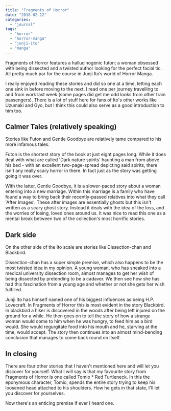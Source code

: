 ```yaml
---
title: "Fragments of Horror"
date: "2018-02-12"
categories: 
  - "journal"
tags: 
  - "horror"
  - "horror-manga"
  - "junji-ito"
  - "manga"
---
```


Fragments of Horror features a hallucinogenic futon; a woman obsessed with being dissected and a twisted author looking for the perfect facial tic. All pretty much par for the course in Junji Ito’s world of Horror Manga.

I really enjoyed reading these stories and did so one at a time, letting each one sink in before moving to the next. I read one per journey travelling to and from work last week (some pages did get me odd looks from other train passengers). There is a lot of stuff here for fans of Ito's other works like Uzumaki and Gyo, but I think this could also serve as a good introduction to him too.

## Calmer Tales (relatively speaking)

Stories like Futon and Gentle Goodbye are relatively tame compared to his more infamous tales.

Futon is the shortest story of the book at just eight pages long. While it does deal with what are called 'Dark nature spirits' haunting a man from above his bed - with an excellent two-page-spread depicting said spirits, there isn't any really scary horror in there. In fact just as the story was getting going it was over.

With the latter, Gentle Goodbye, it is a slower-paced story about a woman entering into a new marriage. Within this marriage is a family who have found a way to bring back their recently-passed relatives into what they call 'After Images'. These after images are essentially ghosts but this isn't written as a scary ghost story. Instead it deals with the idea of the loss, and the worries of losing, loved ones around us. It was nice to read this one as a mental break between two of the collection's most horrific stories.

## Dark side

On the other side of the Ito scale are stories like Dissection-chan and Blackbird.

Dissection-chan has a super simple premise, which also happens to be the most twisted idea in my opinion. A young woman, who has sneaked into a medical university dissection room, almost manages to get her wish of being dissected by pretending to be a cadaver. We then see how she has had this fascination from a young age and whether or not she gets her wish fulfilled.

Junji Ito has himself named one of his biggest influences as being H.P. Lovecraft. In Fragments of Horror this is most evident in the story Blackbird. In blackbird a hiker is discovered in the woods after being left injured on the ground for a while. He then goes on to tell the story of how a strange woman would come to him when he was hungry, to feed him as a bird would. She would regurgitate food into his mouth and he, starving at the time, would accept. The story then continues into an almost mind-bending conclusion that manages to come back round on itself.

## In closing

There are four other stories that I haven't mentioned here and will let you discover for yourself. What I will say is that my favourite story from Fragments of Horror is one called Tomio \* Red Turtleneck. In this the eponymous character, Tomio, spends the entire story trying to keep his loosened head attached to his shoulders. How he gets in that state, I'll let you discover for yourselves.

Now there's an enticing premise if ever I heard one.
